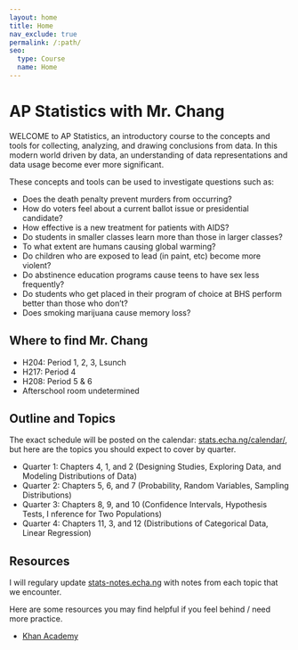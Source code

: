 ```yaml
---
layout: home
title: Home
nav_exclude: true
permalink: /:path/
seo:
  type: Course
  name: Home
---
```


# AP Statistics with Mr. Chang

WELCOME to AP Statistics, an introductory course to the concepts and tools for collecting, analyzing, and drawing conclusions from data. In this modern world driven by data, an understanding of data representations and data usage become ever more significant.

These concepts and tools can be used to investigate questions such as:

- Does the death penalty prevent murders from occurring?
- How do voters feel about a current ballot issue or presidential candidate?
- How effective is a new treatment for patients with AIDS?
- Do students in smaller classes learn more than those in larger classes?
- To what extent are humans causing global warming?
- Do children who are exposed to lead (in paint, etc) become more violent?
- Do abstinence education programs cause teens to have sex less frequently?
- Do students who get placed in their program of choice at BHS perform better than those who don’t?
- Does smoking marijuana cause memory loss?

## Where to find Mr. Chang

- H204: Period 1, 2, 3, Lsunch
- H217: Period 4
- H208: Period 5 & 6
- Afterschool room undetermined

## Outline and Topics

The exact schedule will be posted on the calendar: [stats.echa.ng/calendar/](/calendar.md), but here are the topics you should expect to cover by quarter.

- Quarter 1: Chapters 4, 1, and 2 (Designing Studies, Exploring Data, and Modeling Distributions of Data)
- Quarter 2: Chapters 5, 6, and 7 (Probability, Random Variables, Sampling Distributions)
- Quarter 3: Chapters 8, 9, and 10 (Confidence Intervals, Hypothesis Tests, I nference for Two Populations)
- Quarter 4: Chapters 11, 3, and 12 (Distributions of Categorical Data, Linear Regression)

## Resources

I will regulary update [stats-notes.echa.ng](https://stats-notes.echa.ng) with notes from each topic that we encounter.

Here are some resources you may find helpful if you feel behind / need more practice.

- [Khan Academy](https://www.khanacademy.org/math/ap-statistics?authuser=0)